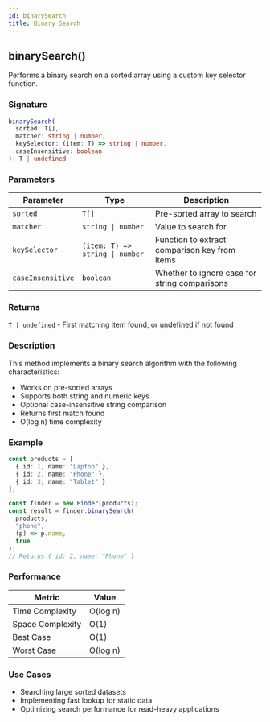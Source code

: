 ```yaml
---
id: binarySearch
title: Binary Search
---
```


## binarySearch()

Performs a binary search on a sorted array using a custom key selector function.

### Signature

```typescript
binarySearch(
  sorted: T[],
  matcher: string | number,
  keySelector: (item: T) => string | number,
  caseInsensitive: boolean
): T | undefined
```

### Parameters

| Parameter         | Type                            | Description                                   |
| ----------------- | ------------------------------- | --------------------------------------------- |
| `sorted`          | `T[]`                           | Pre-sorted array to search                    |
| `matcher`         | `string \| number`              | Value to search for                           |
| `keySelector`     | `(item: T) => string \| number` | Function to extract comparison key from items |
| `caseInsensitive` | `boolean`                       | Whether to ignore case for string comparisons |

### Returns

`T | undefined` - First matching item found, or undefined if not found

### Description

This method implements a binary search algorithm with the following characteristics:

- Works on pre-sorted arrays
- Supports both string and numeric keys
- Optional case-insensitive string comparison
- Returns first match found
- O(log n) time complexity

### Example

```typescript
const products = [
  { id: 1, name: "Laptop" },
  { id: 2, name: "Phone" },
  { id: 3, name: "Tablet" }
];

const finder = new Finder(products);
const result = finder.binarySearch(
  products, 
  "phone",
  (p) => p.name,
  true
);
// Returns { id: 2, name: "Phone" }
```

### Performance

| Metric           | Value    |
| ---------------- | -------- |
| Time Complexity  | O(log n) |
| Space Complexity | O(1)     |
| Best Case        | O(1)     |
| Worst Case       | O(log n) |

### Use Cases

- Searching large sorted datasets
- Implementing fast lookup for static data
- Optimizing search performance for read-heavy applications
